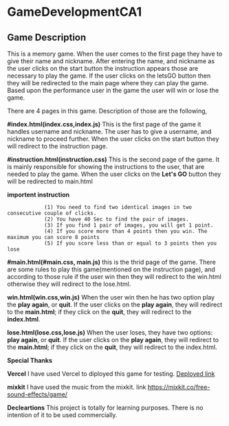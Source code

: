 # GameDevelopmentCA1

## Game Description

This is a memory game. When the user comes to the first page they have to give their name and nickname. After entering the name, and nickname as the user clicks on the start button the instruction appears those are necessary to play the game. If the user clicks on the letsGO button then they will be redirected to the main page where they can play the game. Based upon the performance user in the game the user will win or lose the game.



There are 4 pages in this game. Description of those are the following,

**#index.html(index.css,index.js)**  This is the first page of the game it handles username and nickname. The user has to give a username, and nickname to proceed further. When the user clicks on the start button they will redirect to the instruction page.

**#instruction.html(instruction.css)** This is the second page of the game. It is mainly responsible for showing the instructions to the user, that are needed to play the game. When the user clicks on the **Let's GO** button they will be redirected to main.html

**importent instruction**

                (1) You need to find two identical images in two consecutive couple of clicks.
                (2) You have 40 Sec to find the pair of images.
                (3) If you find 1 pair of images, you will get 1 point.
                (4) If you score more than 4 points then you win. The maximum you can score 8 points
                (5) If you score less than or equal to 3 points then you lose

**#main.html(#main.css, main.js)** this is the thrid page of the game. There are some rules to play this game(mentioned on the instruction page), and according to those rule if the user win then they will redirect to the win.html otherwise they will redirect to the lose.html.

  **win.html(win.css,win.js)** When the user win then he has two option play the **play again**, or **quit**. If the user clicks on the **play again**, they will redirect to the **main.html**; if they click on the **quit**, they will redirect to the **index.html**.

**lose.html(lose.css,lose.js)** When the user loses, they have two options: **play again**, or **quit**. If the user clicks on the **play again**, they will redirect to the **main.html**; if they click on the **quit**, they will redirect to the index.html.


**Special Thanks**

**Vercel** I have used Vercel to diployed this game for testing. [Deployed link](https://game-development-ca-1.vercel.app/)

**mixkit** I have used the music from the mixkit. link https://mixkit.co/free-sound-effects/game/

**Decleartions**
This project is totally for learning purposes. There is no intention of it to be used commercially.
